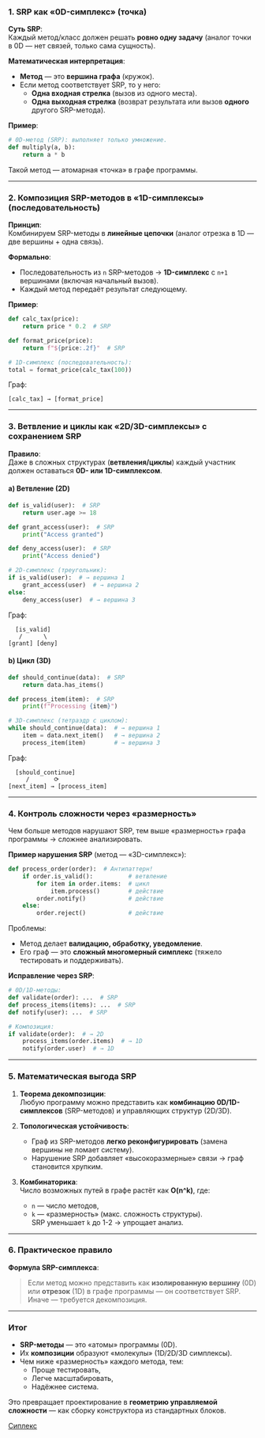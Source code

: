### **1. SRP как «0D-симплекс» (точка)**
**Суть SRP**:  
Каждый метод/класс должен решать **ровно одну задачу** (аналог точки в 0D — нет связей, только сама сущность).  

**Математическая интерпретация**:  
- **Метод** — это **вершина графа** (кружок).  
- Если метод соответствует SRP, то у него:  
  - **Одна входная стрелка** (вызов из одного места).  
  - **Одна выходная стрелка** (возврат результата или вызов **одного** другого SRP-метода).  

**Пример**:  
```python
# 0D-метод (SRP): выполняет только умножение.
def multiply(a, b):
    return a * b
```
Такой метод — атомарная «точка» в графе программы.

---

### **2. Композиция SRP-методов в «1D-симплексы» (последовательность)**
**Принцип**:  
Комбинируем SRP-методы в **линейные цепочки** (аналог отрезка в 1D — две вершины + одна связь).  

**Формально**:  
- Последовательность из `n` SRP-методов → **1D-симплекс** с `n+1` вершинами (включая начальный вызов).  
- Каждый метод передаёт результат следующему.  

**Пример**:  
```python
def calc_tax(price):
    return price * 0.2  # SRP

def format_price(price):
    return f"${price:.2f}"  # SRP

# 1D-симплекс (последовательность):
total = format_price(calc_tax(100))
```
Граф:  
```
[calc_tax] → [format_price]
```

---

### **3. Ветвление и циклы как «2D/3D-симплексы» с сохранением SRP**
**Правило**:  
Даже в сложных структурах (**ветвления/циклы**) каждый участник должен оставаться **0D- или 1D-симплексом**.  

#### a) **Ветвление (2D)**  
```python
def is_valid(user):  # SRP
    return user.age >= 18

def grant_access(user):  # SRP
    print("Access granted")

def deny_access(user):  # SRP
    print("Access denied")

# 2D-симплекс (треугольник):
if is_valid(user):  # → вершина 1
    grant_access(user)  # → вершина 2
else:
    deny_access(user)  # → вершина 3
```
Граф:  
```
  [is_valid]
   /      \
[grant] [deny]
```

#### b) **Цикл (3D)**  
```python
def should_continue(data):  # SRP
    return data.has_items()

def process_item(item):  # SRP
    print(f"Processing {item}")

# 3D-симплекс (тетраэдр с циклом):
while should_continue(data):  # → вершина 1
    item = data.next_item()   # → вершина 2
    process_item(item)        # → вершина 3
```
Граф:  
```
  [should_continue]
     /       ⟳
[next_item] → [process_item]
```

---

### **4. Контроль сложности через «размерность»**
Чем больше методов нарушают SRP, тем выше «размерность» графа программы → сложнее анализировать.  

**Пример нарушения SRP** (метод — «3D-симплекс»):  
```python
def process_order(order):  # Антипаттерн!
    if order.is_valid():          # ветвление
        for item in order.items:  # цикл
            item.process()        # действие
        order.notify()            # действие
    else:
        order.reject()            # действие
```
Проблемы:  
- Метод делает **валидацию, обработку, уведомление**.  
- Его граф — это **сложный многомерный симплекс** (тяжело тестировать и поддерживать).  

**Исправление через SRP**:  
```python
# 0D/1D-методы:
def validate(order): ...  # SRP
def process_items(items): ...  # SRP
def notify(user): ...  # SRP

# Композиция:
if validate(order):  # → 2D
    process_items(order.items)  # → 1D
    notify(order.user)  # → 1D
```

---

### **5. Математическая выгода SRP**
1. **Теорема декомпозиции**:  
   Любую программу можно представить как **комбинацию 0D/1D-симплексов** (SRP-методов) и управляющих структур (2D/3D).  

2. **Топологическая устойчивость**:  
   - Граф из SRP-методов **легко реконфигурировать** (замена вершины не ломает систему).  
   - Нарушение SRP добавляет «высокоразмерные» связи → граф становится хрупким.  

3. **Комбинаторика**:  
   Число возможных путей в графе растёт как **O(n^k)**, где:  
   - `n` — число методов,  
   - `k` — «размерность» (макс. сложность структуры).  
   SRP уменьшает `k` до 1-2 → упрощает анализ.  

---

### **6. Практическое правило**
**Формула SRP-симплекса**:  
> Если метод можно представить как **изолированную вершину** (0D) или **отрезок** (1D) в графе программы — он соответствует SRP. Иначе — требуется декомпозиция.

---

### **Итог**
- **SRP-методы** — это «атомы» программы (0D).  
- Их **композиции** образуют «молекулы» (1D/2D/3D симплексы).  
- Чем ниже «размерность» каждого метода, тем:  
  - Проще тестировать,  
  - Легче масштабировать,  
  - Надёжнее система.  

Это превращает проектирование в **геометрию управляемой сложности** — как сборку конструктора из стандартных блоков.  

[Сиплекс](./Simplex.md)